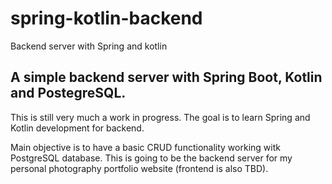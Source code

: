 # spring-kotlin-backend
Backend server with Spring and kotlin

## A simple backend server with Spring Boot, Kotlin and PostegreSQL.
This is still very much a work in progress. The goal is to learn Spring and Kotlin development for backend. 

Main objective is to have a basic CRUD functionality working witk PostgreSQL database.
This is going to be the backend server for my personal photography portfolio website (frontend is also TBD).
